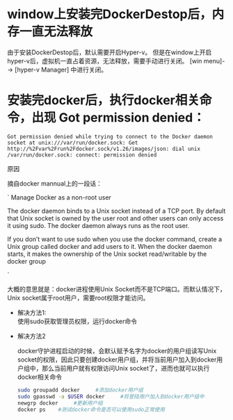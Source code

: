 # window上安装完DockerDestop后，内存一直无法释放
由于安装DockerDestop后，默认需要开启Hyper-v。
但是在window上开启hyper-v后，虚拟机一直占着资源，无法释放，需要手动进行关闭。
[win menu]--> [hyper-v Manager] 中进行关闭。

# 安装完docker后，执行docker相关命令，出现 Got permission denied：

`
Got permission denied while trying to connect to the Docker daemon socket at unix:///var/run/docker.sock: Get http://%2Fvar%2Frun%2Fdocker.sock/v1.26/images/json: dial unix /var/run/docker.sock: connect: permission denied
`

原因

摘自docker mannual上的一段话：

`
Manage Docker as a non-root user

The docker daemon binds to a Unix socket instead of a TCP port. By default that Unix socket is owned by the user root and other users can only access it using sudo. The docker daemon always runs as the root user.

If you don’t want to use sudo when you use the docker command, create a Unix group called docker and add users to it. When the docker daemon starts, it makes the ownership of the Unix socket read/writable by the docker group

`

大概的意思就是：docker进程使用Unix Socket而不是TCP端口。而默认情况下，Unix socket属于root用户，需要root权限才能访问。

* 解决方法1:  
    使用sudo获取管理员权限，运行docker命令

* 解决方法2

    docker守护进程启动的时候，会默认赋予名字为docker的用户组读写Unix socket的权限，因此只要创建docker用户组，并将当前用户加入到docker用户组中，那么当前用户就有权限访问Unix socket了，进而也就可以执行docker相关命令
    ```bash
    sudo groupadd docker     #添加docker用户组
    sudo gpasswd -a $USER docker     #将登陆用户加入到docker用户组中
    newgrp docker     #更新用户组
    docker ps    #测试docker命令是否可以使用sudo正常使用
    ```
